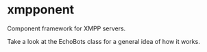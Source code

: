 # xmpponent
Component framework for XMPP servers.

Take a look at the EchoBots class for a general idea of how it works.
